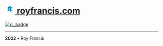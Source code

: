 # [![logo](assets/images/favicon-32x32.png) royfrancis.com](https://royfrancis.com)

[![ci_badge](https://github.com/royfrancis/royfrancis.github.io/workflows/build/badge.svg)](https://github.com/royfrancis/royfrancis.github.io/actions?workflow=build)

---

**2022** • Roy Francis
